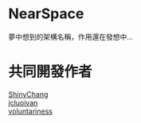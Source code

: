 # NearSpace
夢中想到的架構名稱，作用還在發想中...

# 共同開發作者
 [ShinyChang](https://github.com/ShinyChang)  
 [jcluoivan](https://github.com/jcluoivan)  
 [voluntariness](https://github.com/voluntariness)  
